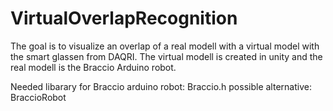 # VirtualOverlapRecognition
The goal is to visualize an overlap of a real modell with a virtual model with the smart glassen from DAQRI. The virtual modell is created in unity and the real modell is the Braccio Arduino robot. 

Needed libarary for Braccio arduino robot: 
Braccio.h
possible alternative: BraccioRobot
